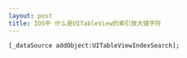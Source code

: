 ```yaml
---
layout: post
title: IOS中 什么是UITableView的索引放大镜字符
---
```


```
[_dataSource addObject:UITableViewIndexSearch];

```

